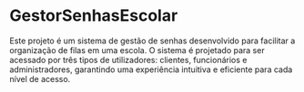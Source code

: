 # GestorSenhasEscolar
Este projeto é um sistema de gestão de senhas desenvolvido para facilitar a organização de filas em uma escola. O sistema é projetado para ser acessado por três tipos de utilizadores: clientes, funcionários e administradores, garantindo uma experiência intuitiva e eficiente para cada nível de acesso.
